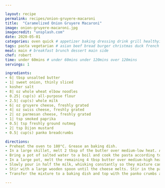 ```yaml
---

layout: recipe
permalink: recipes/onion-gruyere-macaroni 
title:  "Caramelized Onion Gruyere Macaroni"
image: onion-gruyere-macaroni.jpg 
imagecredit: "unsplash.com" 
date: 2020-05-01
categories: oven quick # appetizer baking dressing drink grill healthyish marinade oven pickling quick raw salad sandwich sauce snack soup
tags: pasta vegetarian # asian beef bread burger christmas duck french fruit indian italian mexican nuts pasta pork poultry rice seafood thanksgiving vegetarian
meal: main # breakfast brunch dessert main side
chef: robert 
time: under 60mins # under 60mins under 120mins over 120mins
servings: 1 

ingredients:
- 6| tbsp unsalted butter
- 1| sweet onion, thinly sliced
- kosher salt
- 8| oz whole wheat elbow noodles
- 0.25| cup(s) all-purpose flour
- 2.5| cup(s) whole milk
- 6| oz gruyere cheese, freshly grated
- 4| oz swiss cheese, freshly grated
- 2| oz parmesan cheese, freshly grated
- 1| tsp smoked paprika
- 0.5| tsp freshly ground nutmeg
- 2| tsp Dijon mustard
- 0.5| cup(s) panko breadcrumbs

directions:
- Preheat the oven to 180°C. Grease an baking dish.
- In a large skillet, melt 2 tbsp of the butter over medium-low heat. Add the onions with a pinch of salt and cook, stirring occasionally, until they are golden and caramely, about 40 minutes.
- Bring a pot of salted water to a boil and cook the pasta according to the directions, reducing the cook time by 1 minute. Drain and set aside.
- In a large pot, melt the remaining 4 tbsp butter over medium-high heat. Add the flour, whisking until combined to create a roux. Cook for 1 to 2 minutes until it’s golden and fragrant. 
- Slowly pour in half the milk, whisking constantly so they mixture can thicken, about 5 minutes. Slowly pour in the other half of the milk and whisk until thickened. Reduce the heat to low and add the gruyere and swiss and all but 2 tbsp of the parmesan. 
- Stir with a large wooden spoon until the cheese melts. Stir in the paprika, cayenne, nutmeg, mustard and any salt and pepper to taste. Stir in the cooked pasta and the onions.
- Transfer the mixture to a baking dish and top with the panko crumbs and remaining parmesan. Bake until the top is golden and crunchy, about 25 minutes. Cook for a few minutes before serving.

--- 
```

